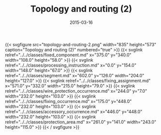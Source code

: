 ﻿---
title: Topology and routing (2)
toc: false
type: specs
layout: diagram
date: "2015-03-16"
draft: false
specification: KBL
version: 2.4
documentType: "Recommendation"
elementType: Diagram
classes:
  - Fixed_component
  - Processing_instruction
  - Segment
  - Fixing_assignment
  - Wire_protection_occurrence
  - Fixing_occurrence
  - Accessory_occurrence
  - Protection_area
menu:
  KBL-2.4:    
    parent: presentation
    identifier: presentation/topology-and-routing-2
    weight: 1019 

# Prev/next pager order (if `docs_section_pager` enabled in `params.toml`)
weight: 1019
---
{{< svgfigure src="topology-and-routing-2.png" width="835" height="573" caption="Topology and routing (2)" numbered="true" >}}
  {{< svglink relref="../../classes/fixed_component.md" x="375.0" y="340.0" width="108.0" height="58.0" >}}
  {{< svglink relref="../../classes/processing_instruction.md" x="0.0" y="154.0" width="148.0" height="67.0" >}}
  {{< svglink relref="../../classes/segment.md" x="602.0" y="126.0" width="204.0" height="127.0" >}}
  {{< svglink relref="../../classes/fixing_assignment.md" x="571.0" y="332.0" width="215.0" height="79.0" >}}
  {{< svglink relref="../../classes/wire_protection_occurrence.md" x="244.0" y="7.0" width="232.0" height="103.0" >}}
  {{< svglink relref="../../classes/fixing_occurrence.md" x="175.0" y="448.0" width="232.0" height="103.0" >}}
  {{< svglink relref="../../classes/accessory_occurrence.md" x="446.0" y="448.0" width="232.0" height="103.0" >}}
  {{< svglink relref="../../classes/protection_area.md" x="261.0" y="141.0" width="243.0" height="115.0" >}}
{{< / svgfigure >}}
